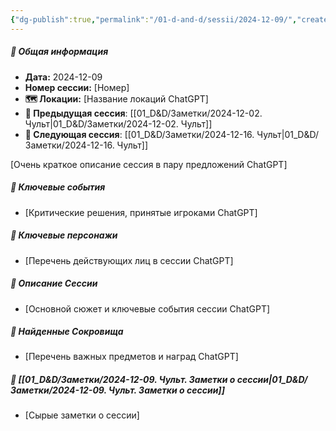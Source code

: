 ```yaml
---
{"dg-publish":true,"permalink":"/01-d-and-d/sessii/2024-12-09/","created":"2024-12-09T20:08:18.041+03:00","updated":"2024-12-09T20:08:18.356+03:00"}
---
```



##### 📅 Общая информация

- **Дата:** 2024-12-09
- **Номер cессии:** [Номер]
- **🗺️ Локации:** [Название локаций ChatGPT]
- **🔗 Предыдущая сессия**: [[01_D&D/Заметки/2024-12-02. Чульт\|01_D&D/Заметки/2024-12-02. Чульт]]
- **🔗 Следующая сессия**: [[01_D&D/Заметки/2024-12-16. Чульт\|01_D&D/Заметки/2024-12-16. Чульт]]

[Очень краткое описание сессия в пару предложений ChatGPT]
##### 🔑 **Ключевые события** 
- [Критические решения, принятые игроками ChatGPT]
##### 🧍 **Ключевые персонажи** 
- [Перечень действующих лиц в сессии ChatGPT]
##### 📖 **Описание Сессии** 
- [Основной сюжет и ключевые события сессии ChatGPT]
##### 💎 **Найденные Сокровища** 
- [Перечень важных предметов и наград ChatGPT]
##### 📝 **[[01_D&D/Заметки/2024-12-09. Чульт. Заметки о сессии\|01_D&D/Заметки/2024-12-09. Чульт. Заметки о сессии]]**
- [Сырые заметки о сессии]
